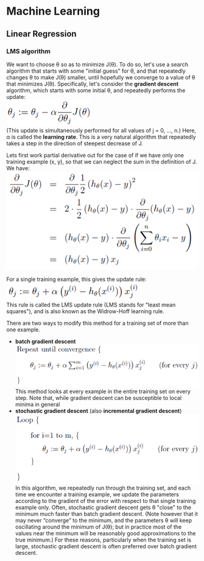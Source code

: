# Machine Learning

## Linear Regression

### LMS algorithm

We want to choose θ so as to minimize J(θ). To do so, let's use a search algorithm that starts with some "initial guess" for θ, and that repeatedly changes θ to make J(θ) smaller, until hopefully we converge to a value of θ that minimizes J(θ). Specifically, let's consider the **gradient descent** algorithm, which starts with some initial θ, and repeatedly performs the update:  
![](pic/update_function.png)  
(This update is simultaneously performed for all values of j = 0, ..., n.) Here, α is called the **learning rate**. This is a very natural algorithm that repeatedly takes a step in the direction of steepest decrease of J.  

Lets first work partial derivative out for the case of if we have only one training example (x, y), so that we can neglect the sum in the definition of J. We have:  
![](pic/partial_derivative.png)  

For a single training example, this gives the update rule:  
![](pic/update_rule.png)  
This rule is called the LMS update rule (LMS stands for "least mean squares"), and is also known as the Widrow-Hoff learning rule.  

There are two ways to modify this method for a training set of more than one example.
-   **batch gradient descent**  
	![](pic/batch_gradient_descent.png)  
	This method looks at every example in the entire training set on every step. Note that, while gradient descent can be susceptible to local minima in general  
-   **stochastic gradient descent** (also **incremental gradient descent**)  
	![](pic/stochastic_gradient_descent.png)  
	In this algorithm, we repeatedly run through the training set, and each time we encounter a training example, we update the parameters according to the gradient of the error with respect to that single training example only. Often, stochastic gradient descent gets θ "close" to the minimum much faster than batch gradient descent. (Note however that it may never “converge” to the minimum, and the parameters θ will keep oscillating around the minimum of J(θ); but in practice most of the values near the minimum will be reasonably good approximations to the true minimum.) For these reasons, particularly when the training set is large, stochastic gradient descent is often preferred over batch gradient descent.